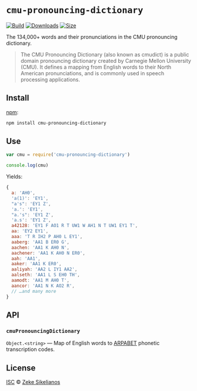 # `cmu-pronouncing-dictionary`

[![Build][build-badge]][build]
[![Downloads][downloads-badge]][downloads]
[![Size][size-badge]][size]

The 134,000+ words and their pronunciations in the CMU pronouncing dictionary.

> The CMU Pronouncing Dictionary (also known as cmudict) is a public domain
> pronouncing dictionary created by Carnegie Mellon University (CMU).
> It defines a mapping from English words to their North American
> pronunciations, and is commonly used in speech processing applications.

## Install

[npm][]:

```sh
npm install cmu-pronouncing-dictionary
```

## Use

```js
var cmu = require('cmu-pronouncing-dictionary')

console.log(cmu)
```

Yields:

```js
{
  a: 'AH0',
  'a(1)': 'EY1',
  "a's": 'EY1 Z',
  'a.': 'EY1',
  "a.'s": 'EY1 Z',
  'a.s': 'EY1 Z',
  a42128: 'EY1 F AO1 R T UW1 W AH1 N T UW1 EY1 T',
  aa: 'EY2 EY1',
  aaa: 'T R IH2 P AH0 L EY1',
  aaberg: 'AA1 B ER0 G',
  aachen: 'AA1 K AH0 N',
  aachener: 'AA1 K AH0 N ER0',
  aah: 'AA1',
  aaker: 'AA1 K ER0',
  aaliyah: 'AA2 L IY1 AA2',
  aalseth: 'AA1 L S EH0 TH',
  aamodt: 'AA1 M AH0 T',
  aancor: 'AA1 N K AO2 R',
  // …and many more
}
```

## API

### `cmuPronouncingDictionary`

`Object.<string>` — Map of English words to [ARPABET][] phonetic transcription
codes.

## License

[ISC][license] © [Zeke Sikelianos][author]

<!-- Definition -->

[build-badge]: https://img.shields.io/travis/words/cmu-pronouncing-dictionary.svg

[build]: https://travis-ci.org/words/cmu-pronouncing-dictionary

[downloads-badge]: https://img.shields.io/npm/dm/cmu-pronouncing-dictionary.svg

[downloads]: https://www.npmjs.com/package/cmu-pronouncing-dictionary

[size-badge]: https://img.shields.io/bundlephobia/minzip/cmu-pronouncing-dictionary.svg

[size]: https://bundlephobia.com/result?p=cmu-pronouncing-dictionary

[npm]: https://docs.npmjs.com/cli/install

[license]: license

[author]: http://zeke.sikelianos.com

[arpabet]: https://en.wikipedia.org/wiki/ARPABET
